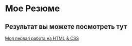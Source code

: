 # Мое Резюме

## Результат вы можете посмотреть тут

[Моя первая работа на HTML & CSS](https://nikitakochunov.github.io/resume/)
